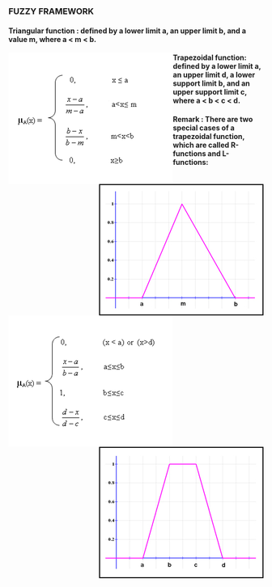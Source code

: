 ### FUZZY FRAMEWORK


#### Triangular function : defined by a lower limit a, an upper limit b, and a value m, where a < m < b.

<p align="center">
  <img align="left" src="doc/assets/img/desctri_en.gif" title="Triangular function">
  <img align="right" src="doc/assets/img/funtri.jpg" alt="Triangular">
</p>

#### Trapezoidal function: defined by a lower limit a, an upper limit d, a lower support limit b, and an upper support limit c, where a < b < c < d.

<p align="center">
  <img align="left" src="doc/assets/img/desctrap_en.gif" title="Trapezoidal function">
  <img align="right" src="doc/assets/img/funtrap.jpg" alt="Trapezoidal">
</p>

#### Remark : There are two special cases of a trapezoidal function, which are called R-functions and L-functions:


	
